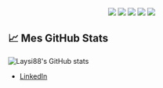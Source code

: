 <p align="center">
  <img src="https://img.shields.io/badge/Python-3776AB?style=for-the-badge&logo=python&logoColor=white"/>
  <img src="https://img.shields.io/badge/MySQL-005C84?style=for-the-badge&logo=mysql&logoColor=white"/>
  <img src="https://img.shields.io/badge/Django-092E20?style=for-the-badge&logo=django&logoColor=white"/>
  <img src="https://img.shields.io/badge/REST%20API-000000?style=for-the-badge&logo=api&logoColor=white"/>
  <img src="https://img.shields.io/badge/Docker-2496ED?style=for-the-badge&logo=docker&logoColor=white"/>
</p>

## 📈 Mes GitHub Stats

![Laysi88's GitHub stats](https://github-readme-stats.vercel.app/api?username=Laysi88&show_icons=true&theme=radical)

- [LinkedIn]([https://www.linkedin.com/in/TON-LINKEDIN](https://www.linkedin.com/in/lienardarnaud/)) 
